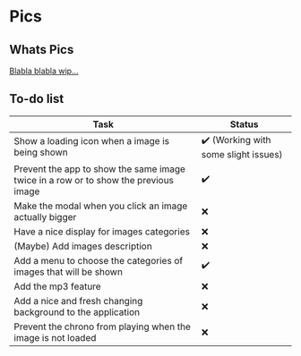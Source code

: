 # Pics

## Whats Pics

[Blabla blabla wip...](https://yoansj.github.io/pics/)

## To-do list

Task | Status
---  | ---   |
Show a loading icon when a image is being shown | :heavy_check_mark: (Working with some slight issues)
Prevent the app to show the same image twice in a row or to show the previous image | :heavy_check_mark:
Make the modal when you click an image actually bigger | :x:
Have a nice display for images categories | :x:
(Maybe) Add images description | :x:
Add a menu to choose the categories of images that will be shown | :heavy_check_mark:
Add the mp3 feature | :x:
Add a nice and fresh changing background to the application | :x:
Prevent the chrono from playing when the image is not loaded | :x:
